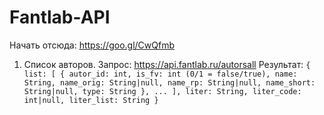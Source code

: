 # Fantlab-API
Начать отсюда: https://goo.gl/CwQfmb

1. Список авторов.
Запрос: https://api.fantlab.ru/autorsall
Результат:
`
{
    list: [
    {
        autor_id: int,
        is_fv: int (0/1 = false/true),
        name: String,
        name_orig: String|null,
        name_rp: String|null,
        name_short: String|null,
        type: String
    },
    ...
    ],
    liter: String,
    liter_code: int|null,
    liter_list: String
}
`
